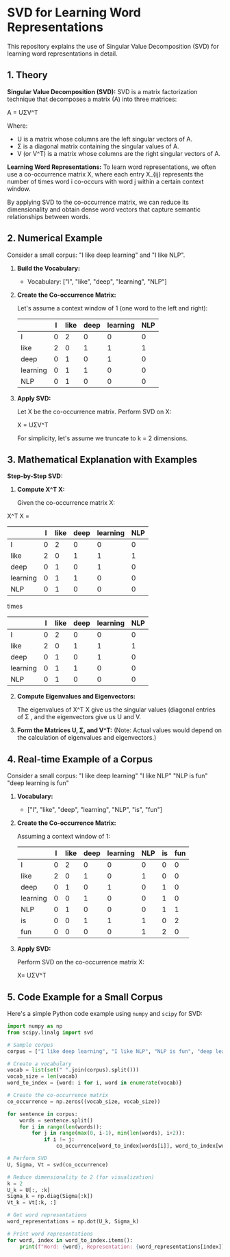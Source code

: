 # SVD for Learning Word Representations

This repository explains the use of Singular Value Decomposition (SVD) for learning word representations in detail.

## 1. Theory

**Singular Value Decomposition (SVD):** SVD is a matrix factorization technique that decomposes a matrix \(A\) into three matrices:

A = UΣV^T

Where:
- U is a matrix whose columns are the left singular vectors of A.
- Σ  is a diagonal matrix containing the singular values of A.
- V (or V^T) is a matrix whose columns are the right singular vectors of A.

**Learning Word Representations:** To learn word representations, we often use a co-occurrence matrix X, where each entry X_{ij} represents the number of times word i  co-occurs with word j within a certain context window.

By applying SVD to the co-occurrence matrix, we can reduce its dimensionality and obtain dense word vectors that capture semantic relationships between words.

## 2. Numerical Example

Consider a small corpus: "I like deep learning" and "I like NLP".

1. **Build the Vocabulary:**
   - Vocabulary: ["I", "like", "deep", "learning", "NLP"]

2. **Create the Co-occurrence Matrix:**
   
   Let's assume a context window of 1 (one word to the left and right):

   |       | I | like | deep | learning | NLP |
   |-------|---|------|------|----------|-----|
   | I     | 0 | 2    | 0    | 0        | 0   |
   | like  | 2 | 0    | 1    | 1        | 1   |
   | deep  | 0 | 1    | 0    | 1        | 0   |
   | learning | 0 | 1    | 1    | 0        | 0   |
   | NLP   | 0 | 1    | 0    | 0        | 0   |

3. **Apply SVD:**
   
   Let  X be the co-occurrence matrix. Perform SVD on  X:

   X = UΣV^T

   For simplicity, let's assume we truncate to k = 2  dimensions.

## 3. Mathematical Explanation with Examples

**Step-by-Step SVD:**

1. **Compute X^T X:**
   

   Given the co-occurrence matrix X:

X^T X = 

|       | I | like | deep | learning | NLP |
|-------|---|------|------|----------|-----|
| I     | 0 | 2    | 0    | 0        | 0   |
| like  | 2 | 0    | 1    | 1        | 1   |
| deep  | 0 | 1    | 0    | 1        | 0   |
| learning | 0 | 1    | 1    | 0        | 0   |
| NLP   | 0 | 1    | 0    | 0        | 0   |

times 

|       | I | like | deep | learning | NLP |
|-------|---|------|------|----------|-----|
| I     | 0 | 2    | 0    | 0        | 0   |
| like  | 2 | 0    | 1    | 1        | 1   |
| deep  | 0 | 1    | 0    | 1        | 0   |
| learning | 0 | 1    | 1    | 0        | 0   |
| NLP   | 0 | 1    | 0    | 0        | 0   |


2. **Compute Eigenvalues and Eigenvectors:**

   The eigenvalues of  X^T X give us the singular values (diagonal entries of Σ , and the eigenvectors give us U and V.

3. **Form the Matrices U, Σ, and V^T:**
   (Note: Actual values would depend on the calculation of eigenvalues and eigenvectors.)

## 4. Real-time Example of a Corpus

Consider a small corpus:
"I like deep learning"
"I like NLP"
"NLP is fun"
"deep learning is fun"


1. **Vocabulary:**
   - ["I", "like", "deep", "learning", "NLP", "is", "fun"]

2. **Create the Co-occurrence Matrix:**
   
   Assuming a context window of 1:

   |       | I | like | deep | learning | NLP | is | fun |
   |-------|---|------|------|----------|-----|----|-----|
   | I     | 0 | 2    | 0    | 0        | 0   | 0  | 0   |
   | like  | 2 | 0    | 1    | 0        | 1   | 0  | 0   |
   | deep  | 0 | 1    | 0    | 1        | 0   | 1  | 0   |
   | learning | 0 | 0  | 1    | 0        | 0   | 1  | 0   |
   | NLP   | 0 | 1    | 0    | 0        | 0   | 1  | 1   |
   | is    | 0 | 0    | 1    | 1        | 1   | 0  | 2   |
   | fun   | 0 | 0    | 0    | 0        | 1   | 2  | 0   |

3. **Apply SVD:**
   
   Perform SVD on the co-occurrence matrix X:

   X= UΣV^T

## 5. Code Example for a Small Corpus

Here's a simple Python code example using `numpy` and `scipy` for SVD:

```python
import numpy as np
from scipy.linalg import svd

# Sample corpus
corpus = ["I like deep learning", "I like NLP", "NLP is fun", "deep learning is fun"]

# Create a vocabulary
vocab = list(set(" ".join(corpus).split()))
vocab_size = len(vocab)
word_to_index = {word: i for i, word in enumerate(vocab)}

# Create the co-occurrence matrix
co_occurrence = np.zeros((vocab_size, vocab_size))

for sentence in corpus:
    words = sentence.split()
    for i in range(len(words)):
        for j in range(max(0, i-1), min(len(words), i+2)):
            if i != j:
                co_occurrence[word_to_index[words[i]], word_to_index[words[j]]] += 1

# Perform SVD
U, Sigma, Vt = svd(co_occurrence)

# Reduce dimensionality to 2 (for visualization)
k = 2
U_k = U[:, :k]
Sigma_k = np.diag(Sigma[:k])
Vt_k = Vt[:k, :]

# Get word representations
word_representations = np.dot(U_k, Sigma_k)

# Print word representations
for word, index in word_to_index.items():
    print(f"Word: {word}, Representation: {word_representations[index]}")
```

